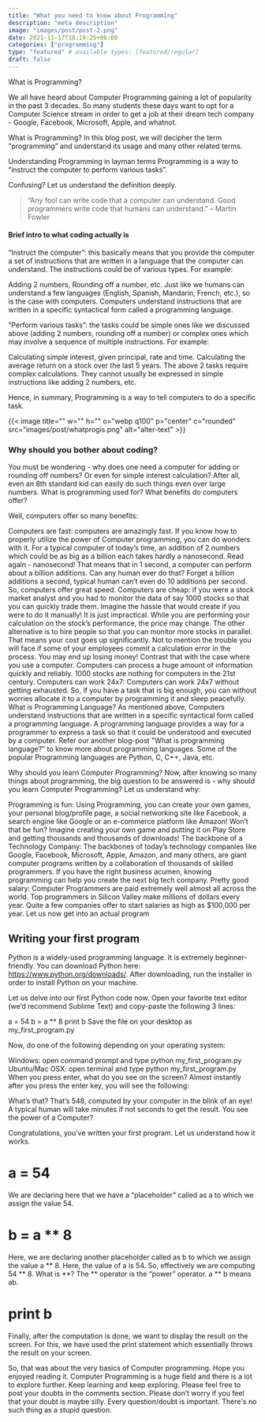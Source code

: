 ```yaml
---
title: "What you need to know about Programming"
description: "meta description"
image: "images/post/post-2.png"
date: 2021-11-17T18:19:25+06:00
categories: ["programming"]
type: "featured" # available types: [featured/regular]
draft: false
---
```


What is Programming?

We all have heard about Computer Programming gaining a lot of popularity in the past 3 decades. So many students these days want to opt for a Computer Science stream in order to get a job at their dream tech company - Google, Facebook, Microsoft, Apple, and whatnot.

What is Programming?
In this blog post, we will decipher the term “programming” and understand its usage and many other related terms.

Understanding Programming in layman terms
Programming is a way to “instruct the computer to perform various tasks”.

Confusing? Let us understand the definition deeply.


> “Any fool can write code that a computer can understand. Good programmers write code that humans can understand.” – Martin Fowler

#### Brief intro to what coding actually is
“Instruct the computer”: this basically means that you provide the computer a set of instructions that are written in a language that the computer can understand. The instructions could be of various types. For example:

Adding 2 numbers,
Rounding off a number, etc.
Just like we humans can understand a few languages (English, Spanish, Mandarin, French, etc.), so is the case with computers. Computers understand instructions that are written in a specific syntactical form called a programming language.

“Perform various tasks”: the tasks could be simple ones like we discussed above (adding 2 numbers, rounding off a number) or complex ones which may involve a sequence of multiple instructions. For example:

Calculating simple interest, given principal, rate and time.
Calculating the average return on a stock over the last 5 years.
The above 2 tasks require complex calculations. They cannot usually be expressed in simple instructions like adding 2 numbers, etc.

Hence, in summary, Programming is a way to tell computers to do a specific task.

{{< image title="" w="" h="" o="webp q100" p="center" c="rounded" src="images/post/whatprogis.png" alt="alter-text" >}}

### Why should you bother about coding?
You must be wondering - why does one need a computer for adding or rounding off numbers? Or even for simple interest calculation? After all, even an 8th standard kid can easily do such things even over large numbers. What is programming used for? What benefits do computers offer?


Well, computers offer so many benefits:

Computers are fast: computers are amazingly fast. If you know how to properly utilize the power of Computer programming, you can do wonders with it. For a typical computer of today’s time, an addition of 2 numbers which could be as big as a billion each takes hardly a nanosecond. Read again - nanosecond! That means that in 1 second, a computer can perform about a billion additions. Can any human ever do that? Forget a billion additions a second, typical human can’t even do 10 additions per second. So, computers offer great speed.
Computers are cheap: if you were a stock market analyst and you had to monitor the data of say 1000 stocks so that you can quickly trade them. Imagine the hassle that would create if you were to do it manually! It is just impractical. While you are performing your calculation on the stock’s performance, the price may change. The other alternative is to hire people so that you can monitor more stocks in parallel. That means your cost goes up significantly. Not to mention the trouble you will face if some of your employees commit a calculation error in the process. You may end up losing money! Contrast that with the case where you use a computer. Computers can process a huge amount of information quickly and reliably. 1000 stocks are nothing for computers in the 21st century.
Computers can work 24x7: Computers can work 24x7 without getting exhausted. So, if you have a task that is big enough, you can without worries allocate it to a computer by programming it and sleep peacefully.
What is Programming Language?
As mentioned above, Computers understand instructions that are written in a specific syntactical form called a programming language. A programming language provides a way for a programmer to express a task so that it could be understood and executed by a computer. Refer our another blog-post "What is programming language?" to know more about programming languages. Some of the popular Programming languages are Python, C, C++, Java, etc.

Why should you learn Computer Programming?
Now, after knowing so many things about programming, the big question to be answered is - why should you learn Computer Programming? Let us understand why:

Programming is fun: Using Programming, you can create your own games, your personal blog/profile page, a social networking site like Facebook, a search engine like Google or an e-commerce platform like Amazon! Won’t that be fun? Imagine creating your own game and putting it on Play Store and getting thousands and thousands of downloads!
The backbone of a Technology Company: The backbones of today’s technology companies like Google, Facebook, Microsoft, Apple, Amazon, and many others, are giant computer programs written by a collaboration of thousands of skilled programmers. If you have the right business acumen, knowing programming can help you create the next big tech company.
Pretty good salary: Computer Programmers are paid extremely well almost all across the world. Top programmers in Silicon Valley make millions of dollars every year. Quite a few companies offer to start salaries as high as $100,000 per year.
Let us now get into an actual program

## Writing your first program
Python is a widely-used programming language. It is extremely beginner-friendly. You can download Python here: https://www.python.org/downloads/. After downloading, run the installer in order to install Python on your machine.

Let us delve into our first Python code now. Open your favorite text editor (we’d recommend Sublime Text) and copy-paste the following 3 lines:

a = 54
b = a ** 8
print b
Save the file on your desktop as my_first_program.py

Now, do one of the following depending on your operating system:

Windows: open command prompt and type python my_first_program.py
Ubuntu/Mac OSX: open terminal and type python my_first_program.py
When you press enter, what do you see on the screen? Almost instantly after you press the enter key, you will see the following:

What’s that? That’s 548, computed by your computer in the blink of an eye! A typical human will take minutes if not seconds to get the result. You see the power of a Computer?

Congratulations, you’ve written your first program. Let us understand how it works.

# a = 54
We are declaring here that we have a “placeholder” called as a to which we assign the value 54.

# b = a ** 8
Here, we are declaring another placeholder called as b to which we assign the value a ** 8. Here, the value of a is 54. So, effectively we are computing 54 ** 8. What is **? The ** operator is the “power” operator. a ** b means ab.

# print b
Finally, after the computation is done, we want to display the result on the screen. For this, we have used the print statement which essentially throws the result on your screen.

So, that was about the very basics of Computer programming. Hope you enjoyed reading it. Computer Programming is a huge field and there is a lot to explore further. Keep learning and keep exploring. Please feel free to post your doubts in the comments section. Please don’t worry if you feel that your doubt is maybe silly. Every question/doubt is important. There's no such thing as a stupid question.












